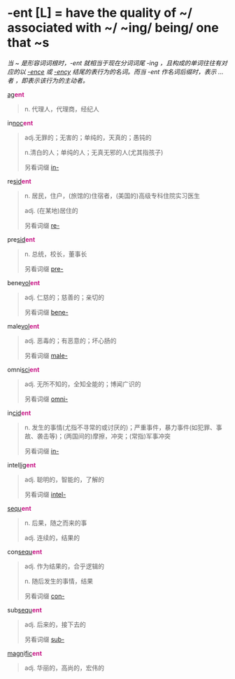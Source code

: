 # -ent [L] = have the quality of ~/ associated with ~/ ~ing/ being/ one that ~s

*当 ~ 是形容词词根时，-ent 就相当于现在分词词尾 -ing ，且构成的单词往往有对应的以 [-ence](-ence.md) 或 [-ency](-ence.md) 结尾的表行为的名词。而当 -ent 作名词后缀时，表示 ...者 ，即表示该行为的主动者。*

[ag](_ag_.md)<b style="color: #C71585;">ent</b>
> n. 代理人，代理商，经纪人

in[noc](_noc_.md)<b style="color: #C71585;">ent</b>
> adj.无罪的；无害的；单纯的，天真的；愚钝的 
>
> n.清白的人；单纯的人；无真无邪的人(尤其指孩子)
>
> 另看词缀 [in-](in-.1.md)

re[sid](_sid_.md)<b style="color: #C71585;">ent</b>
> n. 居民，住户，(旅馆的)住宿者，(美国的)高级专科住院实习医生
>
> adj. (在某地)居住的
>
> 另看词缀 [re-](re-.md)

pre[sid](_sid_.md)<b style="color: #C71585;">ent</b>
> n. 总统，校长，董事长
>
> 另看词缀 [pre-](pre-.md)

bene[vol](_vol_.md)<b style="color: #C71585;">ent</b>
> adj. 仁慈的；慈善的；亲切的
>
> 另看词缀 [bene-](bene-.md)

male[vol](_vol_.md)<b style="color: #C71585;">ent</b>
> adj. 恶毒的；有恶意的；坏心肠的
>
> 另看词缀 [male-](mal-.md)

omni[sci](_sci_.md)<b style="color: #C71585;">ent</b>
> adj. 无所不知的，全知全能的；博闻广识的
>
> 另看词缀 [omni-](omni-.md)

in[cid](_cad_.md)<b style="color: #C71585;">ent</b>
> n. 发生的事情(尤指不寻常的或讨厌的)；严重事件，暴力事件(如犯罪、事故、袭击等)；(两国间的)摩擦，冲突；(常指)军事冲突
>
> 另看词缀 [in-](in-.2.md)

intel[lig](_lect_.md)<b style="color: #C71585;">ent</b>
> adj. 聪明的，智能的，了解的
>
> 另看词缀 [intel-](inter-.md)

[sequ](_sequ_.md)<b style="color: #C71585;">ent</b>
> n. 后果，随之而来的事
>
> adj. 连续的，结果的

con[sequ](_sequ_.md)<b style="color: #C71585;">ent</b>
> adj. 作为结果的，合乎逻辑的
>
> n. 随后发生的事情，结果
>
> 另看词缀 [con-](com-.md)

sub[sequ](_sequ_.md)<b style="color: #C71585;">ent</b>
> adj. 后来的，接下去的
>
> 另看词缀 [sub-](sub-.md)

[magn](_magn_.md)i[fic](_fic_.md)<b style="color: #C71585;">ent</b>
> adj. 华丽的，高尚的，宏伟的